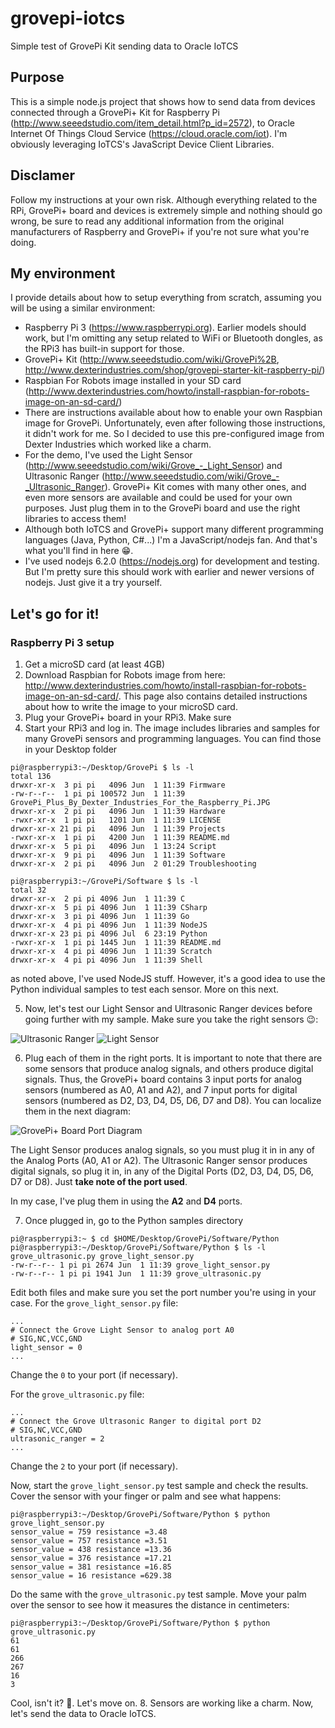 # grovepi-iotcs
Simple test of GrovePi Kit sending data to Oracle IoTCS
## Purpose
This is a simple node.js project that shows how to send data from devices connected through a GrovePi+ Kit for Raspberry Pi (http://www.seeedstudio.com/item_detail.html?p_id=2572), to Oracle Internet Of Things Cloud Service (https://cloud.oracle.com/iot). I'm obviously leveraging IoTCS's JavaScript Device Client Libraries.
## Disclamer
Follow my instructions at your own risk. Although everything related to the RPi, GrovePi+ board and devices is extremely simple and nothing should go wrong, be sure to read any additional information from the original manufacturers of Raspberry and GrovePi+ if you're not sure what you're doing.
## My environment
I provide details about how to setup everything from scratch, assuming you will be using a similar environment:

* Raspberry Pi 3 (https://www.raspberrypi.org). Earlier models should work, but I'm omitting any setup related to WiFi or Bluetooth dongles, as the RPi3 has built-in support for those.
* GrovePi+ Kit (http://www.seeedstudio.com/wiki/GrovePi%2B, http://www.dexterindustries.com/shop/grovepi-starter-kit-raspberry-pi/)
* Raspbian For Robots image installed in your SD card (http://www.dexterindustries.com/howto/install-raspbian-for-robots-image-on-an-sd-card/)
 * There are instructions available about how to enable your own Raspbian image for GrovePi. Unfortunately, even after following those instructions, it didn't work for me. So I decided to use this pre-configured image from Dexter Industries which worked like a charm.
* For the demo, I've used the Light Sensor (http://www.seeedstudio.com/wiki/Grove_-_Light_Sensor) and Ultrasonic Ranger (http://www.seeedstudio.com/wiki/Grove_-_Ultrasonic_Ranger). GrovePi+ Kit comes with many other ones, and even more sensors are available and could be used for your own purposes. Just plug them in to the GrovePi board and use the right libraries to access them!
* Although both IoTCS and GrovePi+ support many different programming languages (Java, Python, C#...) I'm a JavaScript/nodejs fan. And that's what you'll find in here :grin:.
 * I've used nodejs 6.2.0 (https://nodejs.org) for development and testing. But I'm pretty sure this should work with earlier and newer versions of nodejs. Just give it a try yourself.

## Let's go for it!
### Raspberry Pi 3 setup

1. Get a microSD card (at least 4GB)
2. Download Raspbian for Robots image from here: http://www.dexterindustries.com/howto/install-raspbian-for-robots-image-on-an-sd-card/. This page also contains detailed instructions about how to write the image to your microSD card.
3. Plug your GrovePi+ board in your RPi3. Make sure  
4. Start your RPi3 and log in. The image includes libraries and samples for many GrovePi sensors and programming languages. You can find those in your Desktop folder
```
pi@raspberrypi3:~/Desktop/GrovePi $ ls -l
total 136
drwxr-xr-x  3 pi pi   4096 Jun  1 11:39 Firmware
-rw-r--r--  1 pi pi 100572 Jun  1 11:39 GrovePi_Plus_By_Dexter_Industries_For_the_Raspberry_Pi.JPG
drwxr-xr-x  2 pi pi   4096 Jun  1 11:39 Hardware
-rwxr-xr-x  1 pi pi   1201 Jun  1 11:39 LICENSE
drwxr-xr-x 21 pi pi   4096 Jun  1 11:39 Projects
-rwxr-xr-x  1 pi pi   4200 Jun  1 11:39 README.md
drwxr-xr-x  5 pi pi   4096 Jun  1 13:24 Script
drwxr-xr-x  9 pi pi   4096 Jun  1 11:39 Software
drwxr-xr-x  2 pi pi   4096 Jun  2 01:29 Troubleshooting
```
```
pi@raspberrypi3:~/GrovePi/Software $ ls -l
total 32
drwxr-xr-x  2 pi pi 4096 Jun  1 11:39 C
drwxr-xr-x  5 pi pi 4096 Jun  1 11:39 CSharp
drwxr-xr-x  3 pi pi 4096 Jun  1 11:39 Go
drwxr-xr-x  4 pi pi 4096 Jun  1 11:39 NodeJS
drwxr-xr-x 23 pi pi 4096 Jul  6 23:19 Python
-rwxr-xr-x  1 pi pi 1445 Jun  1 11:39 README.md
drwxr-xr-x  4 pi pi 4096 Jun  1 11:39 Scratch
drwxr-xr-x  4 pi pi 4096 Jun  1 11:39 Shell
```
as noted above, I've used NodeJS stuff. However, it's a good idea to use the Python individual samples to test each sensor. More on this next.

5. Now, let's test our Light Sensor and Ultrasonic Ranger devices before going further with my sample. Make sure you take the right sensors :wink::

![Ultrasonic Ranger](http://www.seeedstudio.com/wiki/images/3/3a/Ultrasonic_Ranger.jpg)
![Light Sensor](http://www.seeedstudio.com/wiki/images/1/1c/Twig-Light.jpg)

6. Plug each of them in the right ports. It is important to note that there are some sensors that produce analog signals, and others produce digital signals. Thus, the GrovePi+ board contains 3 input ports for analog sensors (numbered as A0, A1 and A2), and 7 input ports for digital sensors (numbered as D2, D3, D4, D5, D6, D7 and D8). You can localize them in the next diagram:

![GrovePi+ Board Port Diagram](http://www.dexterindustries.com/wp-content/uploads/2014/07/desc1.jpg)

The Light Sensor produces analog signals, so you must plug it in in any of the Analog Ports (A0, A1 or A2). The Ultrasonic Ranger sensor produces digital signals, so plug it in, in any of the Digital Ports (D2, D3, D4, D5, D6, D7 or D8). Just **take note of the port used**.

In my case, I've plug them in using the **A2** and **D4** ports.

7. Once plugged in, go to the Python samples directory

```
pi@raspberrypi3:~ $ cd $HOME/Desktop/GrovePi/Software/Python
pi@raspberrypi3:~/Desktop/GrovePi/Software/Python $ ls -l grove_ultrasonic.py grove_light_sensor.py
-rw-r--r-- 1 pi pi 2674 Jun  1 11:39 grove_light_sensor.py
-rw-r--r-- 1 pi pi 1941 Jun  1 11:39 grove_ultrasonic.py
```
Edit both files and make sure you set the port number you're using in your case.
For the `grove_light_sensor.py` file:

```
...
# Connect the Grove Light Sensor to analog port A0
# SIG,NC,VCC,GND
light_sensor = 0
...
```
Change the `0` to your port (if necessary).

For the `grove_ultrasonic.py` file:

```
...
# Connect the Grove Ultrasonic Ranger to digital port D2
# SIG,NC,VCC,GND
ultrasonic_ranger = 2
...
```
Change the `2` to your port (if necessary).

Now, start the `grove_light_sensor.py` test sample and check the results. Cover the sensor with your finger or palm and see what happens:

```
pi@raspberrypi3:~/Desktop/GrovePi/Software/Python $ python grove_light_sensor.py
sensor_value = 759 resistance =3.48
sensor_value = 757 resistance =3.51
sensor_value = 438 resistance =13.36
sensor_value = 376 resistance =17.21
sensor_value = 381 resistance =16.85
sensor_value = 16 resistance =629.38
```
Do the same with the `grove_ultrasonic.py` test sample. Move your palm over the sensor to see how it measures the distance in centimeters:

```
pi@raspberrypi3:~/Desktop/GrovePi/Software/Python $ python grove_ultrasonic.py
61
61
266
267
16
3
```

Cool, isn't it? :grimacing:. Let's move on.
8. Sensors are working like a charm. Now, let's send the data to Oracle IoTCS.
